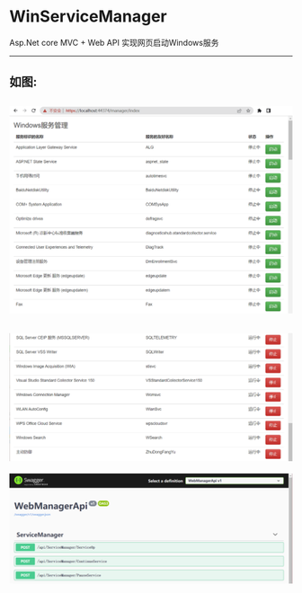 # WinServiceManager
Asp.Net core MVC + Web API 实现网页启动Windows服务

-----------------------------------------------------
## 如图:
![image](https://raw.githubusercontent.com/WuLex/UsefulPicture/main/winservicemanager/managerindex1.png)
----------------------------------------------------
![image](https://raw.githubusercontent.com/WuLex/UsefulPicture/main/winservicemanager/managerindex2.png)
----------------------------------------------------
![image](https://raw.githubusercontent.com/WuLex/UsefulPicture/main/winservicemanager/webapi.png)

